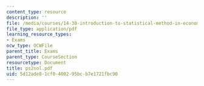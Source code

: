 ```yaml
---
content_type: resource
description: ''
file: /media/courses/14-30-introduction-to-statistical-method-in-economics-spring-2006/5d12ade81cf0400295bcb7e1721fbc90_ps2sol.pdf
file_type: application/pdf
learning_resource_types:
- Exams
ocw_type: OCWFile
parent_title: Exams
parent_type: CourseSection
resourcetype: Document
title: ps2sol.pdf
uid: 5d12ade8-1cf0-4002-95bc-b7e1721fbc90
---
```

